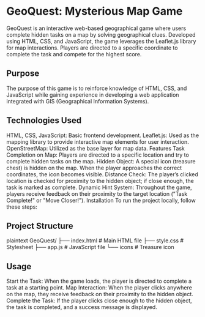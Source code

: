 # GeoQuest: Mysterious Map Game

GeoQuest is an interactive web-based geographical game where users complete hidden tasks on a map by solving geographical clues. Developed using HTML, CSS, and JavaScript, the game leverages the Leaflet.js library for map interactions. Players are directed to a specific coordinate to complete the task and compete for the highest score.

## Purpose
The purpose of this game is to reinforce knowledge of HTML, CSS, and JavaScript while gaining experience in developing a web application integrated with GIS (Geographical Information Systems).

## Technologies Used
HTML, CSS, JavaScript: Basic frontend development.
Leaflet.js: Used as the mapping library to provide interactive map elements for user interaction.
OpenStreetMap: Utilized as the base layer for map data.
Features
Task Completion on Map: Players are directed to a specific location and try to complete hidden tasks on the map.
Hidden Object: A special icon (treasure chest) is hidden on the map. When the player approaches the correct coordinates, the icon becomes visible.
Distance Check: The player’s clicked location is checked for proximity to the hidden object; if close enough, the task is marked as complete.
Dynamic Hint System: Throughout the game, players receive feedback on their proximity to the target location ("Task Complete!" or "Move Closer!").
Installation
To run the project locally, follow these steps:

## Project Structure
plaintext
GeoQuest/
├── index.html       # Main HTML file
├── style.css        # Stylesheet
├── app.js           # JavaScript file
└── icons        # Treasure icon

## Usage
Start the Task: When the game loads, the player is directed to complete a task at a starting point.
Map Interaction: When the player clicks anywhere on the map, they receive feedback on their proximity to the hidden object.
Complete the Task: If the player clicks close enough to the hidden object, the task is completed, and a success message is displayed.
